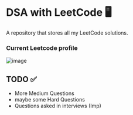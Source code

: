 # DSA with LeetCode 🖥️
A repository that stores all my LeetCode solutions.
### Current Leetcode profile
![image](https://github.com/LiQuiD-404/DSA-with-LeetCode/assets/94376674/e70046b8-5605-44e8-92c8-b8b5e25fac19)

## TODO ✅
- More Medium Questions
- maybe some Hard Questions
- Questions asked in interviews (Imp)
